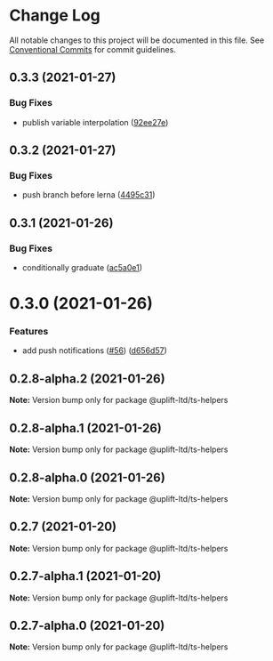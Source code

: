 # Change Log

All notable changes to this project will be documented in this file.
See [Conventional Commits](https://conventionalcommits.org) for commit guidelines.

## 0.3.3 (2021-01-27)


### Bug Fixes

* publish variable interpolation ([92ee27e](https://github.com/uplift-ltd/nexus/commit/92ee27e2b1a473d14e95120fd9835f90e2b4b0d0))





## 0.3.2 (2021-01-27)


### Bug Fixes

* push branch before lerna ([4495c31](https://github.com/uplift-ltd/nexus/commit/4495c311019edad65242fddfcbec3763a86f528c))





## 0.3.1 (2021-01-26)


### Bug Fixes

* conditionally graduate ([ac5a0e1](https://github.com/uplift-ltd/nexus/commit/ac5a0e1fc880399a0b498e7eac042f1572fee991))





# 0.3.0 (2021-01-26)


### Features

* add push notifications ([#56](https://github.com/uplift-ltd/nexus/issues/56)) ([d656d57](https://github.com/uplift-ltd/nexus/commit/d656d57fa545c77c9c28aab77e57ea43a2bacc60))





## 0.2.8-alpha.2 (2021-01-26)

**Note:** Version bump only for package @uplift-ltd/ts-helpers





## 0.2.8-alpha.1 (2021-01-26)

**Note:** Version bump only for package @uplift-ltd/ts-helpers





## 0.2.8-alpha.0 (2021-01-26)

**Note:** Version bump only for package @uplift-ltd/ts-helpers





## 0.2.7 (2021-01-20)

**Note:** Version bump only for package @uplift-ltd/ts-helpers





## 0.2.7-alpha.1 (2021-01-20)

**Note:** Version bump only for package @uplift-ltd/ts-helpers





## 0.2.7-alpha.0 (2021-01-20)

**Note:** Version bump only for package @uplift-ltd/ts-helpers

